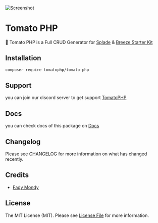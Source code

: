 ![Screenshot](https://github.com/tomatophp/tomato-php/blob/master/art/screenshot.png)

# Tomato PHP

🍅 Tomato PHP is a Full CRUD Generator for [Splade](https://splade.dev/) & [Breeze Starter Kit](https://splade.dev/docs/breeze)

## Installation

```bash
composer require tomatophp/tomato-php
```

## Support

you can join our discord server to get support [TomatoPHP](https://discord.gg/VZc8nBJ3ZU)

## Docs

you can check docs of this package on [Docs](https://docs.tomatophp.com/tomato-php)

## Changelog

Please see [CHANGELOG](CHANGELOG.md) for more information on what has changed recently.

## Credits

- [Fady Mondy](https://github.com/3x1io)

## License

The MIT License (MIT). Please see [License File](LICENSE.md) for more information.
